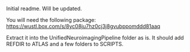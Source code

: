 Initial readme. Will be updated.

You will need the following package:
https://wustl.box.com/s/8yc08ju7hz0cj3j8gvubppomddd81aaq

Extract it into the UnifiedNeuroimagingPipeline folder as is. It should add REFDIR to ATLAS and a few folders to SCRIPTS.
